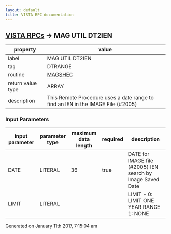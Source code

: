 ```yaml
---
layout: default
title: VISTA RPC documentation
---
```




## [VISTA RPCs](TableOfContent.md) &#8594; MAG UTIL DT2IEN 

 property | value 
--- | --- 
 label | MAG UTIL DT2IEN
 tag | DTRANGE
 routine | [MAGSHEC](http://code.osehra.org/dox/Routine_MAGSHEC_source.html)
 return value type | ARRAY
 description | This Remote Procedure uses a date range to find an IEN in the IMAGE File (#2005)

### Input Parameters

| input parameter | parameter type | maximum data length | required | description | 
| --- | --- | --- | --- | --- | 
| DATE | LITERAL | 36 | true | DATE for IMAGE file (#2005) IEN search by Image Saved Date | 
| LIMIT | LITERAL |  |  | LIMIT - 0: LIMIT ONE YEAR RANGE        1: NONE | 




 Generated on January 11th 2017, 7:15:04 am